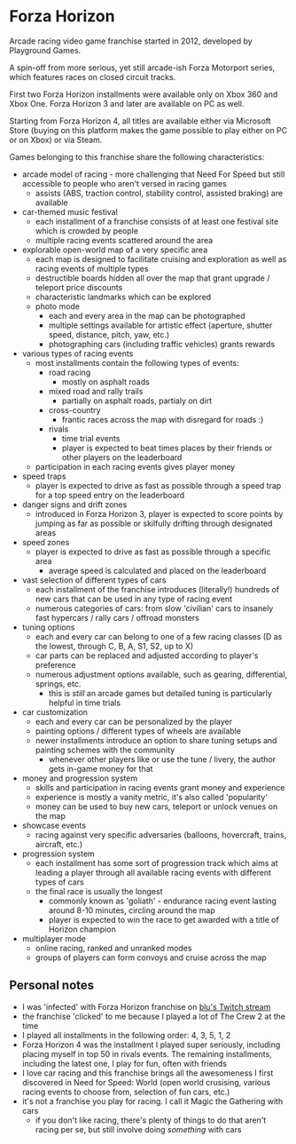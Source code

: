 # Forza Horizon

Arcade racing video game franchise started in 2012, developed by Playground Games.

A spin-off from more serious, yet still arcade-ish Forza Motorport series, which features races on closed circuit tracks.

First two Forza Horizon installments were available only on Xbox 360 and Xbox One. Forza Horizon 3 and later are available on PC as well.

Starting from Forza Horizon 4, all titles are available either via Microsoft Store (buying on this platform makes the game possible to play either on PC or on Xbox) or via Steam.

Games belonging to this franchise share the following characteristics:

- arcade model of racing - more challenging that Need For Speed but still accessible to people who aren't versed in racing games
  - assists (ABS, traction control, stability control, assisted braking) are available
- car-themed music festival
  - each installment of a franchise consists of at least one festival site which is crowded by people
  - multiple racing events scattered around the area
- explorable open-world map of a very specific area
  - each map is designed to facilitate cruising and exploration as well as racing events of multiple types
  - destructible boards hidden all over the map that grant upgrade / teleport price discounts
  - characteristic landmarks which can be explored
  - photo mode
    - each and every area in the map can be photographed
    - multiple settings available for artistic effect (aperture, shutter speed, distance, pitch, yaw, etc.)
    - photographing cars (including traffic vehicles) grants rewards
- various types of racing events
  - most installments contain the following types of events:
    - road racing
      - mostly on asphalt roads
    - mixed road and rally trails
      - partially on asphalt roads, partialy on dirt
    - cross-country
      - frantic races across the map with disregard for roads :)
    - rivals
      - time trial events
      - player is expected to beat times places by their friends or other players on the leaderboard
  - participation in each racing events gives player money
- speed traps
  - player is expected to drive as fast as possible through a speed trap for a top speed entry on the leaderboard
- danger signs and drift zones
  - introduced in Forza Horizon 3, player is expected to score points by jumping as far as possible or skilfully drifting through designated areas
- speed zones
  - player is expected to drive as fast as possible through a specific area
    - average speed is calculated and placed on the leaderboard
- vast selection of different types of cars
  - each installment of the franchise introduces (literally!) hundreds of new cars that can be used in any type of racing event
  - numerous categories of cars: from slow 'civilian' cars to insanely fast hypercars / rally cars / offroad monsters
- tuning options
  - each and every car can belong to one of a few racing classes (D as the lowest, through C, B, A, S1, S2, up to X)
  - car parts can be replaced and adjusted according to player's preference
  - numerous adjustment options available, such as gearing, differential, springs, etc.
    - this is _still_ an arcade games but detailed tuning is particularly helpful in time trials
- car customization
  - each and every car can be personalized by the player
  - painting options / different types of wheels are available
  - newer installments introduce an option to share tuning setups and painting schemes with the community
    - whenever other players like or use the tune / livery, the author gets in-game money for that
- money and progression system
  - skills and participation in racing events grant money and experience
  - experience is mostly a vanity metric, it's also called 'popularity'
  - money can be used to buy new cars, teleport or unlock venues on the map
- showcase events
  - racing against very specific adversaries (balloons, hovercraft, trains, aircraft, etc.)
- progression system
  - each installment has some sort of progression track which aims at leading a player through all available racing events with different types of cars
  - the final race is usually the longest
    - commonly known as 'goliath' - endurance racing event lasting around 8-10 minutes, circling around the map
    - player is expected to win the race to get awarded with a title of Horizon champion
- multiplayer mode
  - online racing, ranked and unranked modes
  - groups of players can form convoys and cruise across the map

## Personal notes

- I was 'infected' with Forza Horizon franchise on [blu's Twitch stream](https://www.twitch.tv/blu_fall)
- the franchise 'clicked' to me because I played a lot of The Crew 2 at the time
- I played all installments in the following order: 4, 3, 5, 1, 2
- Forza Horizon 4 was the installment I played super seriously, including placing myself in top 50 in rivals events. The remaining installments, including the latest one, I play for fun, often with friends
- I love car racing and this franchise brings all the awesomeness I first discovered in Need for Speed: World (open world crusising, various racing events to choose from, selection of fun cars, etc.)
- it's not a franchise you play for racing. I call it Magic the Gathering with cars
  - if you don't like racing, there's plenty of things to do that aren't racing per se, but still involve doing _something_ with cars

